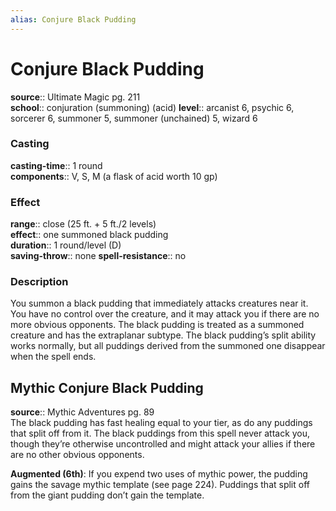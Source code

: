 ```yaml
---
alias: Conjure Black Pudding
---
```


# Conjure Black Pudding 

**source**:: Ultimate Magic pg. 211  
**school**:: conjuration (summoning) (acid)
**level**:: arcanist 6, psychic 6, sorcerer 6, summoner 5, summoner (unchained) 5, wizard 6

### Casting 

**casting-time**:: 1 round  
**components**:: V, S, M (a flask of acid worth 10 gp)

### Effect 

**range**:: close (25 ft. + 5 ft./2 levels)  
**effect**:: one summoned black pudding  
**duration**:: 1 round/level (D)  
**saving-throw**:: none
**spell-resistance**:: no

### Description 

You summon a black pudding that immediately attacks creatures near it. You have no control over the creature, and it may attack you if there are no more obvious opponents. The black pudding is treated as a summoned creature and has the extraplanar subtype. The black pudding’s split ability works normally, but all puddings derived from the summoned one disappear when the spell ends.

## Mythic Conjure Black Pudding 

**source**:: Mythic Adventures pg. 89  
The black pudding has fast healing equal to your tier, as do any puddings that split off from it. The black puddings from this spell never attack you, though they’re otherwise uncontrolled and might attack your allies if there are no other obvious opponents.  
  
**Augmented (6th)**: If you expend two uses of mythic power, the pudding gains the savage mythic template (see page 224). Puddings that split off from the giant pudding don’t gain the template.

